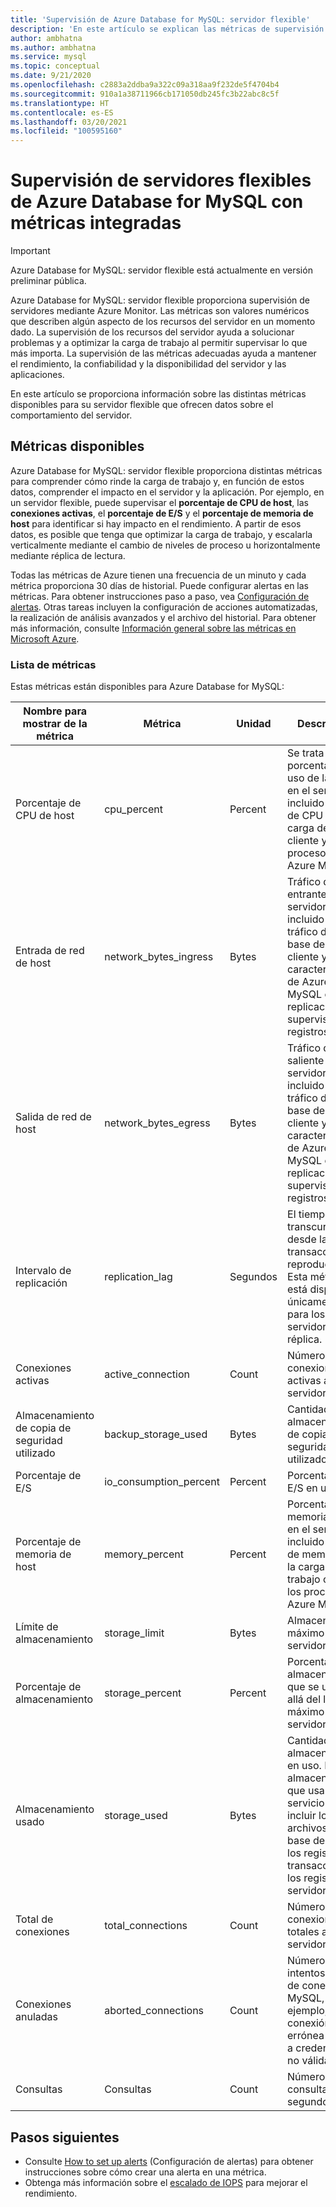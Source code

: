 ```yaml
---
title: 'Supervisión de Azure Database for MySQL: servidor flexible'
description: 'En este artículo se explican las métricas de supervisión y alerta de Azure Database for MySQL: servidor flexible, incluidas las estadísticas de CPU, almacenamiento y conexión.'
author: ambhatna
ms.author: ambhatna
ms.service: mysql
ms.topic: conceptual
ms.date: 9/21/2020
ms.openlocfilehash: c2883a2ddba9a322c09a318aa9f232de5f4704b4
ms.sourcegitcommit: 910a1a38711966cb171050db245fc3b22abc8c5f
ms.translationtype: HT
ms.contentlocale: es-ES
ms.lasthandoff: 03/20/2021
ms.locfileid: "100595160"
---
```

# <a name="monitor-azure-database-for-mysql-flexible-servers-with-built-in-metrics"></a>Supervisión de servidores flexibles de Azure Database for MySQL con métricas integradas

> [!IMPORTANT] 
> Azure Database for MySQL: servidor flexible está actualmente en versión preliminar pública.

Azure Database for MySQL: servidor flexible proporciona supervisión de servidores mediante Azure Monitor. Las métricas son valores numéricos que describen algún aspecto de los recursos del servidor en un momento dado. La supervisión de los recursos del servidor ayuda a solucionar problemas y a optimizar la carga de trabajo al permitir supervisar lo que más importa. La supervisión de las métricas adecuadas ayuda a mantener el rendimiento, la confiabilidad y la disponibilidad del servidor y las aplicaciones.

En este artículo se proporciona información sobre las distintas métricas disponibles para su servidor flexible que ofrecen datos sobre el comportamiento del servidor.

## <a name="available-metrics"></a>Métricas disponibles

Azure Database for MySQL: servidor flexible proporciona distintas métricas para comprender cómo rinde la carga de trabajo y, en función de estos datos, comprender el impacto en el servidor y la aplicación. Por ejemplo, en un servidor flexible, puede supervisar el **porcentaje de CPU de host**, las **conexiones activas**, el **porcentaje de E/S** y el **porcentaje de memoria de host** para identificar si hay impacto en el rendimiento. A partir de esos datos, es posible que tenga que optimizar la carga de trabajo, y escalarla verticalmente mediante el cambio de niveles de proceso u horizontalmente mediante réplica de lectura.

Todas las métricas de Azure tienen una frecuencia de un minuto y cada métrica proporciona 30 días de historial. Puede configurar alertas en las métricas. Para obtener instrucciones paso a paso, vea [Configuración de alertas](./how-to-alert-on-metric.md). Otras tareas incluyen la configuración de acciones automatizadas, la realización de análisis avanzados y el archivo del historial. Para obtener más información, consulte [Información general sobre las métricas en Microsoft Azure](../../azure-monitor/data-platform.md).

### <a name="list-of-metrics"></a>Lista de métricas
Estas métricas están disponibles para Azure Database for MySQL:

|Nombre para mostrar de la métrica|Métrica|Unidad|Descripción|
|---|---|---|---|
|Porcentaje de CPU de host|cpu_percent|Percent|Se trata del porcentaje de uso de la CPU en el servidor, incluido el uso de CPU de la carga de trabajo cliente y los procesos de Azure MySQL.|
|Entrada de red de host |network_bytes_ingress|Bytes|Tráfico de red entrante en el servidor, incluido el tráfico de la base de datos cliente y características de Azure MySQL como la replicación, la supervisión, los registros, etc.|
|Salida de red de host|network_bytes_egress|Bytes|Tráfico de red saliente en el servidor, incluido el tráfico de la base de datos cliente y características de Azure MySQL como la replicación, la supervisión, los registros, etc.|
|Intervalo de replicación|replication_lag|Segundos|El tiempo transcurrido desde la última transacción reproducida. Esta métrica está disponible únicamente para los servidores de réplica.|
|Conexiones activas|active_connection|Count|Número de conexiones activas al servidor.|
|Almacenamiento de copia de seguridad utilizado|backup_storage_used|Bytes|Cantidad de almacenamiento de copia de seguridad utilizado.|
|Porcentaje de E/S|io_consumption_percent|Percent|Porcentaje de E/S en uso.|
|Porcentaje de memoria de host|memory_percent|Percent|Porcentaje de memoria en uso en el servidor, incluido el uso de memoria de la carga de trabajo cliente y los procesos de Azure MySQL.|
|Límite de almacenamiento|storage_limit|Bytes|Almacenamiento máximo de este servidor.|
|Porcentaje de almacenamiento|storage_percent|Percent|Porcentaje de almacenamiento que se usa más allá del límite máximo del servidor.|
|Almacenamiento usado|storage_used|Bytes|Cantidad de almacenamiento en uso. El almacenamiento que usa el servicio puede incluir los archivos de base de datos, los registros de transacciones y los registros de servidor.|
|Total de conexiones|total_connections|Count|Número de conexiones totales al servidor|
|Conexiones anuladas|aborted_connections|Count|Número de intentos fallidos de conexión a MySQL, por ejemplo, conexión errónea debido a credenciales no válidas.|
|Consultas|Consultas|Count|Número de consultas por segundo|

## <a name="next-steps"></a>Pasos siguientes
- Consulte [How to set up alerts](./how-to-alert-on-metric.md) (Configuración de alertas) para obtener instrucciones sobre cómo crear una alerta en una métrica.
- Obtenga más información sobre el [escalado de IOPS](./concepts/../concepts-compute-storage.md#iops) para mejorar el rendimiento.